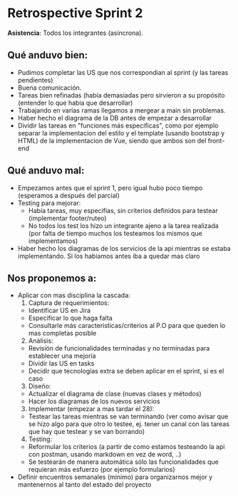 # Retrospective Sprint 2

**Asistencia**: Todos los integrantes (asíncrona). 

## Qué anduvo bien:
- Pudimos completar las US que nos correspondian al sprint (y las tareas pendientes)
- Buena comunicación. 
- Tareas bien refinadas (había demasiadas pero sirvieron a su propósito (entender lo que habia que desarrollar)
- Trabajando en varias ramas llegamos a mergear a main sin problemas.
- Haber hecho el diagrama de la DB antes de empezar a desarrollar
- Dividir las tareas en "funciones más específicas", como por ejemplo separar la implementacion del estilo y el template (usando bootstrap y HTML) de la implementacion de Vue, siendo que ambos son del front-end

## Qué anduvo mal:
- Empezamos antes que el sprint 1, pero igual hubo poco tiempo (esperamos a después del parcial)
- Testing para mejorar:
  - Había tareas, muy especifias, sin criterios definidos para testear (implementar footer/ruteo)
  - No todos los test los hizo un integrante ajeno a la tarea realizada (por falta de tiempo muchos los testeamos los mismos que implementamos)
- Haber hecho los diagramas de los servicios de la api mientras se estaba implementando. Si los habiamos antes iba a quedar mas claro

## Nos proponemos a:
- Aplicar con mas disciplina la cascada:
  1. Captura de requerimientos:
    - Identificar US en Jira
    - Especificar lo que haga falta
    - Consultarle más caracteristicas/criterios al P.O para que queden lo mas completas posible
  2. Análisis:
    - Revisión de funcionalidades terminadas y no terminadas para establecer una mejoría
    - Dividir las US en tasks
    - Decidir que tecnologías extra se deben aplicar en el sprint, si es el caso
  3. Diseño:
    - Actualizar el diagrama de clase (nuevas clases y métodos)
    - Hacer los diagramas de los nuevos servicios
  3. Implementar (empezar a mas tardar el 28):
    - Testear las tareas mientras se van terminando (ver como avisar que se hizo algo para que otro lo testee, ej. tener un canal con las tareas que hay que testear y se van borrando)
  4. Testing:
    - Reformular los criterios (a partir de como estamos testeando la api con postman, usando markdown en vez de word, ..)
    - Se testearán de manera automática sólo las funcionalidades que requieran más esfuerzo (por ejemplo formularios)
- Definir encuentros semanales (mínimo) para organizarnos mejor y mantenernos al tanto del estado del proyecto
